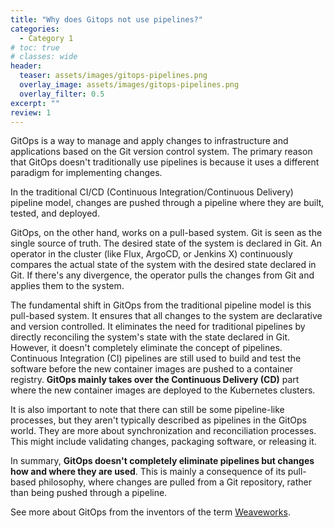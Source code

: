 ```yaml
---
title: "Why does Gitops not use pipelines?"
categories:
  - Category 1
# toc: true
# classes: wide
header:
  teaser: assets/images/gitops-pipelines.png
  overlay_image: assets/images/gitops-pipelines.png
  overlay_filter: 0.5
excerpt: ""
review: 1
---
```


GitOps is a way to manage and apply changes to infrastructure and applications based on the Git version control system. The primary reason that GitOps doesn't traditionally use pipelines is because it uses a different paradigm for implementing changes.

In the traditional CI/CD (Continuous Integration/Continuous Delivery) pipeline model, changes are pushed through a pipeline where they are built, tested, and deployed.

GitOps, on the other hand, works on a pull-based system. Git is seen as the single source of truth. The desired state of the system is declared in Git. An operator in the cluster (like Flux, ArgoCD, or Jenkins X) continuously compares the actual state of the system with the desired state declared in Git. If there's any divergence, the operator pulls the changes from Git and applies them to the system.

The fundamental shift in GitOps from the traditional pipeline model is this pull-based system. It ensures that all changes to the system are declarative and version controlled. It eliminates the need for traditional pipelines by directly reconciling the system's state with the state declared in Git. However, it doesn't completely eliminate the concept of pipelines. Continuous Integration (CI) pipelines are still used to build and test the software before the new container images are pushed to a container registry. **GitOps mainly takes over the Continuous Delivery (CD)** part where the new container images are deployed to the Kubernetes clusters.

It is also important to note that there can still be some pipeline-like processes, but they aren't typically described as pipelines in the GitOps world. They are more about synchronization and reconciliation processes. This might include validating changes, packaging software, or releasing it.

In summary, **GitOps doesn't completely eliminate pipelines but changes how and where they are used**. This is mainly a consequence of its pull-based philosophy, where changes are pulled from a Git repository, rather than being pushed through a pipeline.

See more about GitOps from the inventors of the term [Weaveworks](https://www.weave.works/blog/what-is-gitops-really).